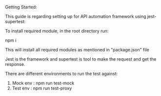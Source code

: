 Getting Started:

This guide is regarding setting up for API automation framework using jest-supertest:

To install required module, in the root directory run: 

npm i

This will install all required modules as mentioned in "package.json" file

Jest is the framework and supertest is tool to make the request and get the response.

There are different environments to run the test against:

1. Mock env : npm run test-mock
2. Test env : npm run test-proxy